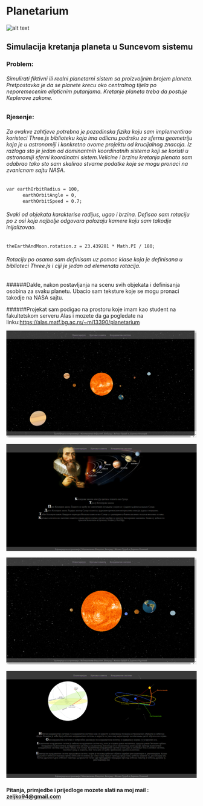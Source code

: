 # Planetarium

![alt text][logo]

[logo]: http://www.unisa.edu.au/Global/ITEE/PLANETARIUM/Planetarium_banner.jpg "Dobrodosli "

## Simulacija kretanja planeta u Suncevom sistemu
### Problem:
######	Simulirati fiktivni ili realni planetarni sistem sa proizvoljnim brojem planeta. Pretpostavka je da se planete krecu oko centralnog tijela po neporemecenim elipticnim putanjama. Kretanje planeta treba da postuje Keplerove zakone.
### Rjesenje:
######	Za ovakve zahtjeve potrebna je pozadinska fizika koju sam implementirao koristeci Three.js biblioteku koja ima odlicnu podrsku za sfernu geometriju koja je u astronomiji i konkretno ovome projektu od krucijalnog znacaja. Iz razloga sto je jedan od dominantnih koordinatnih sistema koji se koristi u astronomiji sferni koordinatni sistem.Velicine i brzinu kretanja plenata sam odabrao tako sto sam skalirao stvarne podatke koje se mogu pronaci na zvanicnom sajtu NASA.

	
	var earthOrbitRadius = 100,
          earthOrbitAngle = 0,
          earthOrbitSpeed = 0.7;
	
######	Svaki od objekata karakterise radijus, ugao i brzina. Defisao sam rotaciju po z osi koja najbolje odgovara polozaju kamere koju sam takodje inijalizovao.

	
	theEarthAndMoon.rotation.z = 23.439281 * Math.PI / 180;
	
###### Rotaciju po osama sam definisam uz pomoc klase koja je definisana u biblioteci Three.js i ciji je jedan od elemenata rotacija. 

######Dakle, nakon postavljanja na scenu svih objekata i definisanja osobina za svaku planetu. Ubacio sam teksture koje se mogu pronaci takodje na NASA sajtu.

######Projekat sam podigao na prostoru koje imam kao student na fakultetskom serveru Alas i mozete da ga pogledate na linku:https://alas.matf.bg.ac.rs/~mi13390/planetarium  

	
![alt text](Screenshot1.png "Logo Title Text 1")
 
![alt text](Screenshot2.png "Logo Title Text 1")
 
![alt text](Screenshot3.png "Logo Title Text 1")

![alt text](Screenshot4.png "Logo Title Text 1")


#### Pitanja, primjedbe i prijedloge mozete slati na moj mail : zeljko94@gmail.com